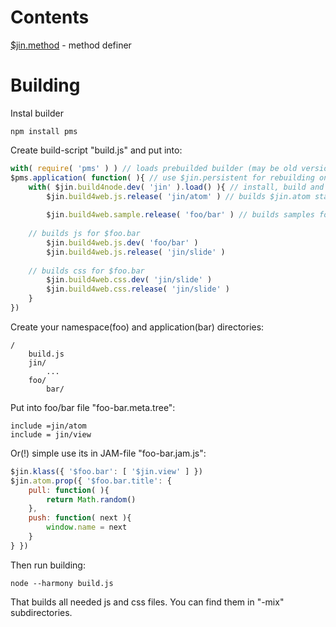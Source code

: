 Contents
========

[$jin.method](method/jin-method.doc.md) - method definer


Building
=======

Instal builder

	npm install pms

Create build-script "build.js" and put into:

```js
with( require( 'pms' ) ) // loads prebuilded builder (may be old version)
$pms.application( function( ){ // use $jin.persistent for rebuilding on file changes
    with( $jin.build4node.dev( 'jin' ).load() ){ // install, build and load $jin package
    	$jin.build4web.js.release( 'jin/atom' ) // builds $jin.atom standalone js-library
	
    	$jin.build4web.sample.release( 'foo/bar' ) // builds samples for $foo.bar
	
	// builds js for $foo.bar
    	$jin.build4web.js.dev( 'foo/bar' )
    	$jin.build4web.js.release( 'jin/slide' )
	
	// builds css for $foo.bar
    	$jin.build4web.css.dev( 'jin/slide' )
    	$jin.build4web.css.release( 'jin/slide' )
    }
})
```

Create your namespace(foo) and application(bar) directories:

	/
		build.js
		jin/
			...
		foo/
			bar/

Put into foo/bar file "foo-bar.meta.tree":

	include =jin/atom
	include = jin/view

Or(!) simple use its in JAM-file "foo-bar.jam.js":

```js
$jin.klass({ '$foo.bar': [ '$jin.view' ] })
$jin.atom.prop({ '$foo.bar.title': {
	pull: function( ){
		return Math.random()
	},
	push: function( next ){
		window.name = next
	}
} })
```

Then run building:

	node --harmony build.js

That builds all needed js and css files. You can find them in "-mix" subdirectories.

